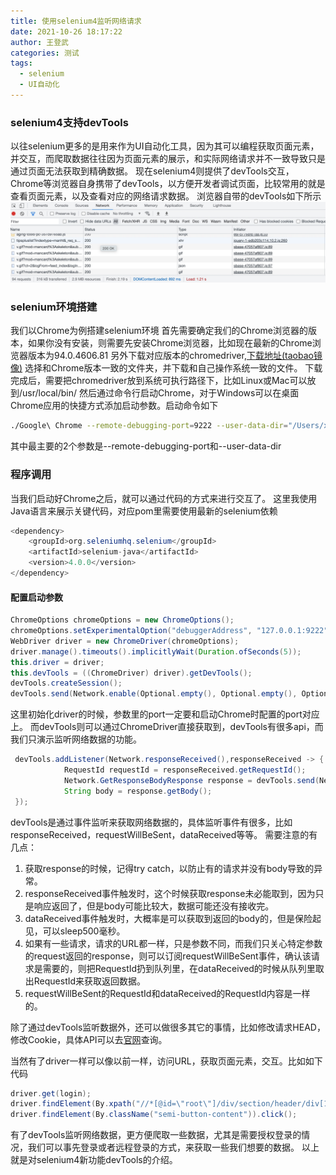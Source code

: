 ```yaml
---
title: 使用selenium4监听网络请求
date: 2021-10-26 18:17:22
author: 王登武
categories: 测试
tags:
  - selenium
  - UI自动化
---
```

### selenium4支持devTools
以往selenium更多的是用来作为UI自动化工具，因为其可以编程获取页面元素，并交互，而爬取数据往往因为页面元素的展示，和实际网络请求并不一致导致只是通过页面无法获取到精确数据。
现在selenium4则提供了devTools交互，Chrome等浏览器自身携带了devTools，以方便开发者调试页面，比较常用的就是查看页面元素，以及查看对应的网络请求数据。
浏览器自带的devTools如下所示
![](assets/16352486276926.jpg)
### selenium环境搭建
我们以Chrome为例搭建selenium环境
首先需要确定我们的Chrome浏览器的版本，如果你没有安装，则需要先安装Chrome浏览器，比如现在最新的Chrome浏览器版本为94.0.4606.81
另外下载对应版本的chromedriver,[下载地址(taobao镜像)](http://npm.taobao.org/mirrors/chromedriver/) 选择和Chrome版本一致的文件夹，并下载和自己操作系统一致的文件。
下载完成后，需要把chromedriver放到系统可执行路径下，比如Linux或Mac可以放到/usr/local/bin/ 
然后通过命令行启动Chrome，对于Windows可以在桌面Chrome应用的快捷方式添加启动参数。启动命令如下

``` bash
./Google\ Chrome --remote-debugging-port=9222 --user-data-dir="/Users/xxxx/chrome2"
```
其中最主要的2个参数是--remote-debugging-port和--user-data-dir
### 程序调用
当我们启动好Chrome之后，就可以通过代码的方式来进行交互了。
这里我使用Java语言来展示关键代码，对应pom里需要使用最新的selenium依赖

``` java
<dependency>
    <groupId>org.seleniumhq.selenium</groupId>
    <artifactId>selenium-java</artifactId>
    <version>4.0.0</version>
</dependency>
```

#### 配置启动参数

``` java
ChromeOptions chromeOptions = new ChromeOptions();
chromeOptions.setExperimentalOption("debuggerAddress", "127.0.0.1:9222");
WebDriver driver = new ChromeDriver(chromeOptions);
driver.manage().timeouts().implicitlyWait(Duration.ofSeconds(5));
this.driver = driver;
this.devTools = ((ChromeDriver) driver).getDevTools();
devTools.createSession();
devTools.send(Network.enable(Optional.empty(), Optional.empty(), Optional.empty()));
```
这里初始化driver的时候，参数里的port一定要和启动Chrome时配置的port对应上。
而devTools则可以通过ChromeDriver直接获取到，devTools有很多api，而我们只演示监听网络数据的功能。

``` java
 devTools.addListener(Network.responseReceived(),responseReceived -> {
            RequestId requestId = responseReceived.getRequestId();
            Network.GetResponseBodyResponse response = devTools.send(Network.getResponseBody(requestId));
            String body = response.getBody();
 });
```
devTools是通过事件监听来获取网络数据的，具体监听事件有很多，比如responseReceived，requestWillBeSent，dataReceived等等。
需要注意的有几点：
1. 获取response的时候，记得try catch，以防止有的请求并没有body导致的异常。
2. responseReceived事件触发时，这个时候获取response未必能取到，因为只是响应返回了，但是body可能比较大，数据可能还没有接收完。
3. dataReceived事件触发时，大概率是可以获取到返回的body的，但是保险起见，可以sleep500毫秒。
4. 如果有一些请求，请求的URL都一样，只是参数不同，而我们只关心特定参数的request返回的response，则可以订阅requestWillBeSent事件，确认该请求是需要的，则把RequestId扔到队列里，在dataReceived的时候从队列里取出RequestId来获取返回数据。
5. requestWillBeSent的RequestId和dataReceived的RequestId内容是一样的。

除了通过devTools监听数据外，还可以做很多其它的事情，比如修改请求HEAD，修改Cookie，具体API可以去[官网](https://www.selenium.dev/documentation/webdriver/bidi_apis/)查询。

当然有了driver一样可以像以前一样，访问URL，获取页面元素，交互。比如如下代码

``` java
driver.get(login);
driver.findElement(By.xpath("//*[@id=\"root\"]/div/section/header/div[1]/div/div/div/div[2]/span")).click();
driver.findElement(By.className("semi-button-content")).click();
```
有了devTools监听网络数据，更方便爬取一些数据，尤其是需要授权登录的情况，我们可以事先登录或者远程登录的方式，来获取一些我们想要的数据。
以上就是对selenium4新功能devTools的介绍。